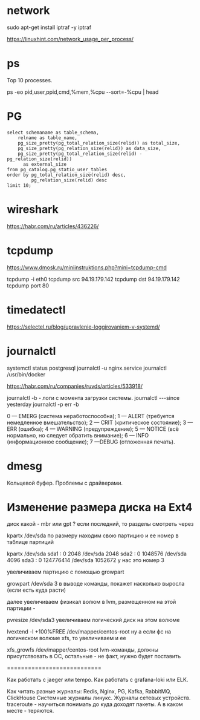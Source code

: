 # network

sudo apt-get install iptraf -y
iptraf

https://linuxhint.com/network_usage_per_process/


# ps

Top 10 processes.

ps -eo pid,user,ppid,cmd,%mem,%cpu --sort=-%cpu | head


# PG

```
select schemaname as table_schema,
    relname as table_name,
    pg_size_pretty(pg_total_relation_size(relid)) as total_size,
    pg_size_pretty(pg_relation_size(relid)) as data_size,
    pg_size_pretty(pg_total_relation_size(relid) - pg_relation_size(relid))
      as external_size
from pg_catalog.pg_statio_user_tables
order by pg_total_relation_size(relid) desc,
         pg_relation_size(relid) desc
limit 10;
```


# wireshark

https://habr.com/ru/articles/436226/

# tcpdump

https://www.dmosk.ru/miniinstruktions.php?mini=tcpdump-cmd

tcpdump -i eth0
tcpdump src 94.19.179.142
tcpdump dst 94.19.179.142
tcpdump port 80

# timedatectl

https://selectel.ru/blog/upravlenie-loggirovaniem-v-systemd/

# journalctl

systemctl status postgresql
journalctl -u nginx.service
journalctl /usr/bin/docker

https://habr.com/ru/companies/ruvds/articles/533918/

journalctl -b - логи с момента загрузки системы.
journalctl ---since yesterday
journalctl -p err -b

0 — EMERG (система неработоспособна);
1 — ALERT (требуется немедленное вмешательство);
2 — CRIT (критическое состояние);
3 — ERR (ошибка);
4 — WARNING (предупреждение);
5 — NOTICE (всё нормально, но следует обратить внимание);
6 — INFO (информационное сообщение);
7 —DEBUG (отложенная печать).

# dmesg

Кольцевой буфер. Проблемы с драйверами.

# Изменение размера диска на Ext4

диск какой - mbr или gpt ?
если последний, то разделы смотреть через

kpartx /dev/sda
по размеру находим свою партицию и ее номер в таблице партиций

 kpartx /dev/sda
sda1 : 0 2048 /dev/sda 2048
sda2 : 0 1048576 /dev/sda 4096
sda3 : 0 124776414 /dev/sda 1052672
у нас это номер 3

увеличиваем партицию с помощью growpart

growpart /dev/sda 3
в выводе команды, покажет насколько выросла (если есть куда расти)

далее увеличиваем физикал волюм в lvm, размещенном на этой партиции -

pvresize /dev/sda3
увеличиваем логический диск на этом волюме

lvextend -l +100%FREE /dev/mapper/centos-root
ну а если фс на логическом волюме xfs, то увеличиваем и ее

xfs_growfs /dev/mapper/centos-root
lvm-команды, должны присутствовать в ОС, остальные - не факт, нужно будет поставить

===========================

Как работать с jaeger или tempo.
Как работать с grafana-loki или ELK.

Как читать разные журналы:
Redis, Nginx, PG, Kafka, RabbitMQ, ClickHouse
Системные журналы линукс.
Журналы сетевых устройств.
traceroute - научиться понимать до куда доходят пакеты.
А в каком месте - теряются.